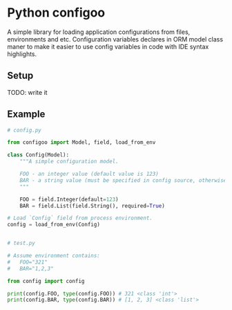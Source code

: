# Python configoo

A simple library for loading application configurations from files, environments and etc. Configuration variables declares in ORM model class maner to make it easier to use config variables in code with IDE syntax highlights.

## Setup

TODO: write it

## Example

```python
# config.py

from configoo import Model, field, load_from_env

class Config(Model):
    """A simple configuration model.

    FOO - an integer value (default value is 123)
    BAR - a string value (must be specified in config source, otherwise the exception about missed field value will be thrown)
    """

    FOO = field.Integer(default=123)
    BAR = field.List(field.String(), required=True)

# Load `Config` field from process environment.
config = load_from_env(Config)


# test.py

# Assume environment contains:
#   FOO="321"
#   BAR="1,2,3"

from config import config

print(config.FOO, type(config.FOO)) # 321 <class 'int'>
print(config.BAR, type(config.BAR)) # [1, 2, 3] <class 'list'>

```
